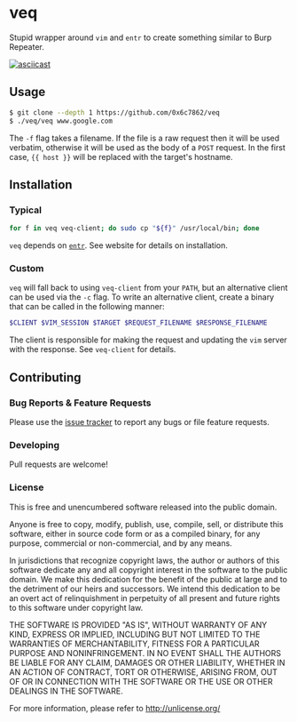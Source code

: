 # veq

Stupid wrapper around `vim` and `entr` to create something similar to Burp
Repeater.

[![asciicast](https://asciinema.org/a/d22yh6b6nnef6fxj5l8af61af.png)](https://asciinema.org/a/d22yh6b6nnef6fxj5l8af61af)

## Usage

```bash
$ git clone --depth 1 https://github.com/0x6c7862/veq
$ ./veq/veq www.google.com
```

The `-f` flag takes a filename. If the file is a raw request then it will be
used verbatim, otherwise it will be used as the body of a `POST` request. In
the first case, `{{ host }}` will be replaced with the target's hostname.

## Installation

### Typical

```bash
for f in veq veq-client; do sudo cp "${f}" /usr/local/bin; done
```

`veq` depends on [`entr`](http://entrproject.org/). See website for details on
installation.

### Custom

`veq` will fall back to using `veq-client` from your `PATH`, but an alternative
client can be used via the `-c` flag. To write an alternative client, create a
binary that can be called in the following manner:

```bash
$CLIENT $VIM_SESSION $TARGET $REQUEST_FILENAME $RESPONSE_FILENAME
```

The client is responsible for making the request and updating the `vim` server
with the response. See `veq-client` for details.

## Contributing

### Bug Reports & Feature Requests

Please use the [issue tracker](https://github.com/0x6c7862/veq/issues) to report any bugs or file feature requests.

### Developing

Pull requests are welcome!

### License

This is free and unencumbered software released into the public domain.

Anyone is free to copy, modify, publish, use, compile, sell, or
distribute this software, either in source code form or as a compiled
binary, for any purpose, commercial or non-commercial, and by any
means.

In jurisdictions that recognize copyright laws, the author or authors
of this software dedicate any and all copyright interest in the
software to the public domain. We make this dedication for the benefit
of the public at large and to the detriment of our heirs and
successors. We intend this dedication to be an overt act of
relinquishment in perpetuity of all present and future rights to this
software under copyright law.

THE SOFTWARE IS PROVIDED "AS IS", WITHOUT WARRANTY OF ANY KIND,
EXPRESS OR IMPLIED, INCLUDING BUT NOT LIMITED TO THE WARRANTIES OF
MERCHANTABILITY, FITNESS FOR A PARTICULAR PURPOSE AND NONINFRINGEMENT.
IN NO EVENT SHALL THE AUTHORS BE LIABLE FOR ANY CLAIM, DAMAGES OR
OTHER LIABILITY, WHETHER IN AN ACTION OF CONTRACT, TORT OR OTHERWISE,
ARISING FROM, OUT OF OR IN CONNECTION WITH THE SOFTWARE OR THE USE OR
OTHER DEALINGS IN THE SOFTWARE.

For more information, please refer to <http://unlicense.org/>
